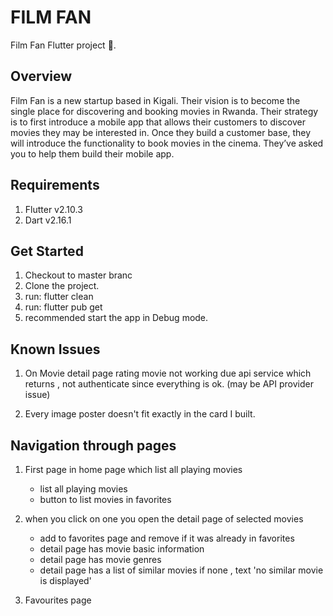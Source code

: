 # FILM FAN 

Film Fan Flutter project 🚀.

## Overview

Film Fan is a new startup based in Kigali. Their vision is to become the single place for discovering and booking movies in Rwanda. Their strategy is to first introduce a mobile app that allows their customers to discover movies they may be interested in. Once they build a customer base, they will introduce the functionality to book movies in the cinema. They’ve asked you to help them build their mobile app.

## Requirements

1. Flutter v2.10.3
2. Dart v2.16.1

## Get Started

1. Checkout to master branc
2. Clone the project.
3. run: flutter clean
4. run: flutter pub get
5. recommended start the app in Debug mode. 


## Known Issues

1. On Movie detail page rating movie not working due api service which returns , not authenticate since everything is ok. (may be API provider issue)

2. Every image poster doesn't fit exactly in the card I built.


## Navigation through pages
 
1. First page in home page which list all playing movies
    - list all playing movies
    - button to list movies in favorites
2. when you click on one you open the detail page of selected movies
    - add to favorites page and remove  if it was already in favorites
    - detail page has movie basic information
    - detail page has movie genres
    - detail page has a list of similar movies if none , text 'no similar movie is displayed' 

3. Favourites page
    
    



